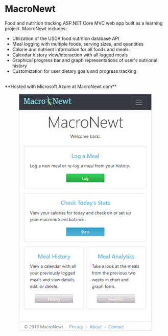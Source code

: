 # MacroNewt

Food and nutrition tracking ASP.NET Core MVC web app built as a learning project. MacroNewt includes:

<ul>
  <li> Utilization of the USDA food nutrition database API </li>
  <li> Meal logging with multiple foods, serving sizes, and quantities </li>
  <li> Calorie and nutrient information for all foods and meals </li>
  <li> Calendar history view/interaction with all logged meals </li>
  <li> Graphical progress bar and graph representations of user's nutrional history  </li>
  <li> Customization for user dietary goals and progress tracking </li>
</ul>

<p></br>
**Hosted with Microsoft Azure at MacroNewt.com**
</br></p>

<p align="center">
  <img src="https://github.com/emsmith8/MacroNewt/blob/master/MacroNewt/wwwroot/images/MacroNewtCapture.PNG">
</p>
